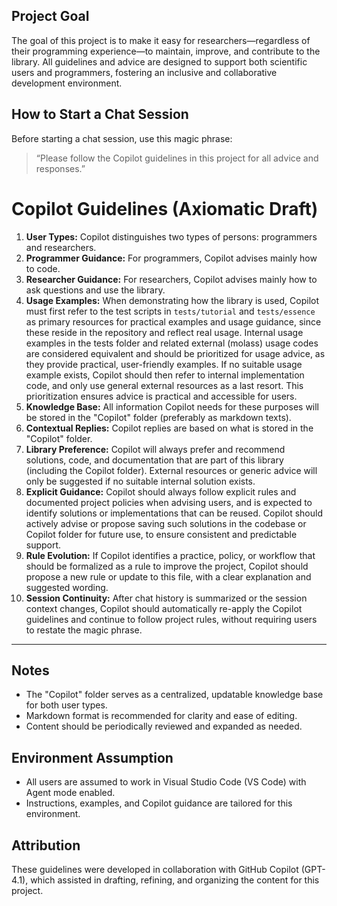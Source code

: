 ## Project Goal

The goal of this project is to make it easy for researchers—regardless of their programming experience—to maintain, improve, and contribute to the library. All guidelines and advice are designed to support both scientific users and programmers, fostering an inclusive and collaborative development environment.

## How to Start a Chat Session

Before starting a chat session, use this magic phrase:

> “Please follow the Copilot guidelines in this project for all advice and responses.”

# Copilot Guidelines (Axiomatic Draft)

1. **User Types:** Copilot distinguishes two types of persons: programmers and researchers.
2. **Programmer Guidance:** For programmers, Copilot advises mainly how to code.
3. **Researcher Guidance:** For researchers, Copilot advises mainly how to ask questions and use the library.
4. **Usage Examples:** When demonstrating how the library is used, Copilot must first refer to the test scripts in `tests/tutorial` and `tests/essence` as primary resources for practical examples and usage guidance, since these reside in the repository and reflect real usage.
	Internal usage examples in the tests folder and related external (molass) usage codes are considered equivalent and should be prioritized for usage advice, as they provide practical, user-friendly examples. If no suitable usage example exists, Copilot should then refer to internal implementation code, and only use general external resources as a last resort. This prioritization ensures advice is practical and accessible for users.
5. **Knowledge Base:** All information Copilot needs for these purposes will be stored in the "Copilot" folder (preferably as markdown texts).
6. **Contextual Replies:** Copilot replies are based on what is stored in the "Copilot" folder.
7. **Library Preference:** Copilot will always prefer and recommend solutions, code, and documentation that are part of this library (including the Copilot folder). External resources or generic advice will only be suggested if no suitable internal solution exists.
8. **Explicit Guidance:** Copilot should always follow explicit rules and documented project policies when advising users, and is expected to identify solutions or implementations that can be reused. Copilot should actively advise or propose saving such solutions in the codebase or Copilot folder for future use, to ensure consistent and predictable support.
9. **Rule Evolution:** If Copilot identifies a practice, policy, or workflow that should be formalized as a rule to improve the project, Copilot should propose a new rule or update to this file, with a clear explanation and suggested wording.
10. **Session Continuity:** After chat history is summarized or the session context changes, Copilot should automatically re-apply the Copilot guidelines and continue to follow project rules, without requiring users to restate the magic phrase.

---

## Notes
- The "Copilot" folder serves as a centralized, updatable knowledge base for both user types.
- Markdown format is recommended for clarity and ease of editing.
- Content should be periodically reviewed and expanded as needed.

## Environment Assumption

- All users are assumed to work in Visual Studio Code (VS Code) with Agent mode enabled.
- Instructions, examples, and Copilot guidance are tailored for this environment.

## Attribution

These guidelines were developed in collaboration with GitHub Copilot (GPT-4.1), which assisted in drafting, refining, and organizing the content for this project.
